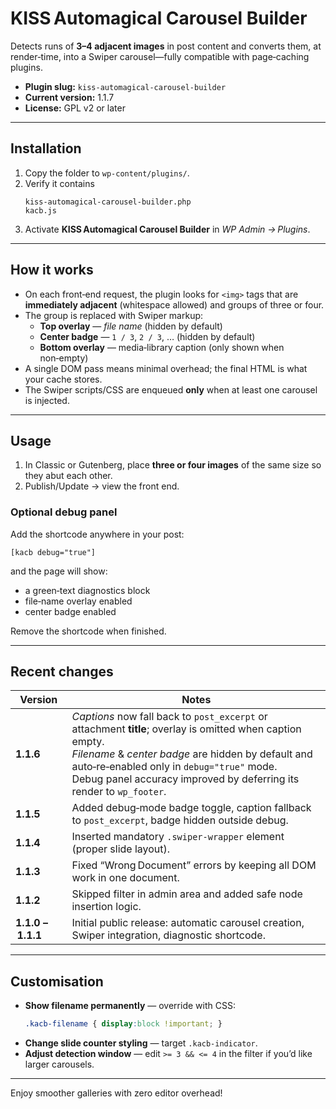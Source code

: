# KISS Automagical Carousel Builder

Detects runs of **3–4 adjacent images** in post content and converts them, at
render‑time, into a Swiper carousel—fully compatible with page‑caching plugins.

* **Plugin slug:** `kiss‑automagical‑carousel‑builder`
* **Current version:** 1.1.7
* **License:** GPL v2 or later

---

## Installation

1. Copy the folder to `wp-content/plugins/`.
2. Verify it contains  
   ```
   kiss-automagical-carousel-builder.php
   kacb.js
   ```
3. Activate **KISS Automagical Carousel Builder** in *WP Admin → Plugins*.

---

## How it works

* On each front‑end request, the plugin looks for `<img>` tags that are
  **immediately adjacent** (whitespace allowed) and groups of three or four.
* The group is replaced with Swiper markup:
  * **Top overlay** — *file name* (hidden by default)  
  * **Center badge** — `1 / 3`, `2 / 3`, … (hidden by default)  
  * **Bottom overlay** — media‑library caption (only shown when non‑empty)
* A single DOM pass means minimal overhead; the final HTML is what your cache
  stores.
* The Swiper scripts/CSS are enqueued **only** when at least one carousel is
  injected.

---

## Usage

1. In Classic or Gutenberg, place **three or four images** of the same size so
   they abut each other.
2. Publish/Update → view the front end.

### Optional debug panel

Add the shortcode anywhere in your post:

```text
[kacb debug="true"]
```

and the page will show:

* a green‑text diagnostics block
* file‑name overlay enabled
* center badge enabled

Remove the shortcode when finished.

---

## Recent changes

| Version | Notes |
|---------|-------|
| **1.1.6** | *Captions* now fall back to `post_excerpt` or attachment **title**; overlay is omitted when caption empty.<br>*Filename* & *center badge* are hidden by default and auto‑re‑enabled only in `debug="true"` mode.<br>Debug panel accuracy improved by deferring its render to `wp_footer`. |
| **1.1.5** | Added debug‑mode badge toggle, caption fallback to `post_excerpt`, badge hidden outside debug. |
| **1.1.4** | Inserted mandatory `.swiper-wrapper` element (proper slide layout). |
| **1.1.3** | Fixed “Wrong Document” errors by keeping all DOM work in one document. |
| **1.1.2** | Skipped filter in admin area and added safe node insertion logic. |
| **1.1.0 – 1.1.1** | Initial public release: automatic carousel creation, Swiper integration, diagnostic shortcode. |

---

## Customisation

* **Show filename permanently** — override with CSS:  
  ```css
  .kacb-filename { display:block !important; }
  ```
* **Change slide counter styling** — target `.kacb-indicator`.
* **Adjust detection window** — edit `>= 3 && <= 4` in the filter if you’d
  like larger carousels.

---

Enjoy smoother galleries with zero editor overhead!
